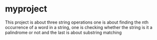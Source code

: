 # myproject
This project is about three string operations one is about finding the nth occurrence of a word in a string, one is checking whether the string is it a palindrome or not and the last is about substring matching
